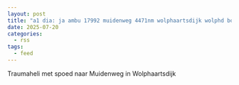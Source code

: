 ```yaml
---
layout: post
title: "a1 dia: ja ambu 17992 muidenweg 4471nm wolphaartsdijk wolphd bon 107996"
date: 2025-07-20
categories: 
  - rss
tags: 
  - feed
---
```


Traumaheli met spoed naar Muidenweg in Wolphaartsdijk
